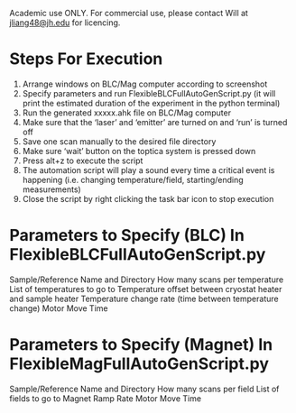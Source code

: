 Academic use ONLY. For commercial use, please contact Will at jliang48@jh.edu for licencing. 


# Steps For Execution
 
1. Arrange windows on BLC/Mag computer according to screenshot 
2. Specify parameters and run FlexibleBLCFullAutoGenScript.py (it will print the estimated duration of the experiment in the python terminal)
3. Run the generated xxxxx.ahk file on BLC/Mag computer
4. Make sure that the ‘laser’ and ‘emitter’ are turned on and ‘run’ is turned off
5. Save one scan manually to the desired file directory 
6. Make sure ‘wait’ button on the toptica system is pressed down
7. Press alt+z to execute the script
8. The automation script will play a sound every time a critical event is happening (i.e. changing temperature/field, starting/ending measurements)
9. Close the script by right clicking the task bar icon to stop execution 


# Parameters to Specify (BLC) In FlexibleBLCFullAutoGenScript.py
Sample/Reference Name and Directory
How many scans per temperature
List of temperatures to go to
Temperature offset between cryostat heater and sample heater
Temperature change rate (time between temperature change)
Motor Move Time

# Parameters to Specify (Magnet) In FlexibleMagFullAutoGenScript.py

Sample/Reference Name and Directory
How many scans per field
List of fields to go to
Magnet Ramp Rate
Motor Move Time
